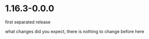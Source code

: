 # 1.16.3-0.0.0
first separated release

what changes did you expect, there is nothing to change before here